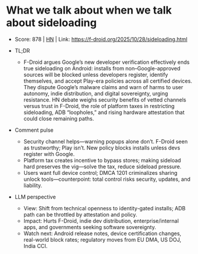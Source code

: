# What we talk about when we talk about sideloading

- Score: 878 | [HN](https://news.ycombinator.com/item?id=45736479) | Link: https://f-droid.org/2025/10/28/sideloading.html

- TL;DR
  - F-Droid argues Google’s new developer verification effectively ends true sideloading on Android: installs from non–Google-approved sources will be blocked unless developers register, identify themselves, and accept Play-era policies across all certified devices. They dispute Google’s malware claims and warn of harms to user autonomy, indie distribution, and digital sovereignty, urging resistance. HN debate weighs security benefits of vetted channels versus trust in F-Droid, the role of platform taxes in restricting sideloading, ADB “loopholes,” and rising hardware attestation that could close remaining paths.

- Comment pulse
  - Security channel helps—warning popups alone don’t. F-Droid seen as trustworthy; Play isn’t. New policy blocks installs unless devs register with Google.
  - Platform tax creates incentive to bypass stores; making sideload hard preserves the vig—solve the tax, reduce sideload pressure.
  - Users want full device control; DMCA 1201 criminalizes sharing unlock tools—counterpoint: total control risks security, updates, and liability.

- LLM perspective
  - View: Shift from technical openness to identity-gated installs; ADB path can be throttled by attestation and policy.
  - Impact: Hurts F-Droid, indie dev distribution, enterprise/internal apps, and governments seeking software sovereignty.
  - Watch next: Android release notes, device certification changes, real-world block rates; regulatory moves from EU DMA, US DOJ, India CCI.
